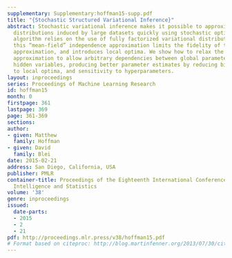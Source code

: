 ```yaml
---
supplementary: Supplementary:hoffman15-supp.pdf
title: "{Stochastic Structured Variational Inference}"
abstract: Stochastic variational inference makes it possible to approximate posterior
  distributions induced by large datasets quickly using stochastic optimization. The
  algorithm relies on the use of fully factorized variational distributions. However,
  this “mean-field” independence approximation limits the fidelity of the posterior
  approximation, and introduces local optima. We show how to relax the mean-field
  approximation to allow arbitrary dependencies between global parameters and local
  hidden variables, producing better parameter estimates by reducing bias, sensitivity
  to local optima, and sensitivity to hyperparameters.
layout: inproceedings
series: Proceedings of Machine Learning Research
id: hoffman15
month: 0
firstpage: 361
lastpage: 369
page: 361-369
sections: 
author:
- given: Matthew
  family: Hoffman
- given: David
  family: Blei
date: 2015-02-21
address: San Diego, California, USA
publisher: PMLR
container-title: Proceedings of the Eighteenth International Conference on Artificial
  Intelligence and Statistics
volume: '38'
genre: inproceedings
issued:
  date-parts:
  - 2015
  - 2
  - 21
pdf: http://proceedings.mlr.press/v38/hoffman15.pdf
# Format based on citeproc: http://blog.martinfenner.org/2013/07/30/citeproc-yaml-for-bibliographies/
---
```

